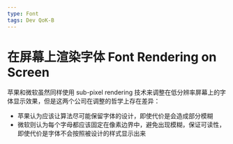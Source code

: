 ```yaml
---
type: Font
tags: Dev QoK-B
---
```


# 在屏幕上渲染字体 Font Rendering on Screen

苹果和微软虽然同样使用 sub-pixel rendering 技术来调整在低分辨率屏幕上的字体显示效果，但是这两个公司在调整的哲学上存在差异：

- 苹果认为应该让算法尽可能保留字体的设计，即使代价是会造成部分模糊
- 微软则认为每个字母都应该固定在像素边界中，避免出现模糊，保证可读性，即使代价是字体不会按照被设计的样式显示出来
